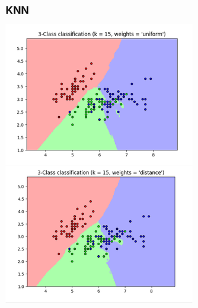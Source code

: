 # KNN

![](https://raw.githubusercontent.com/VolozhaninaAlina/KNN/master/1.PNG)
![](https://raw.githubusercontent.com/VolozhaninaAlina/KNN/master/2.PNG)
